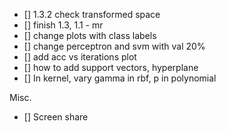 - [] 1.3.2 check transformed space 
- [] finish 1.3, 1.1 - mr
- [] change plots with class labels 
- [] change perceptron and svm with val 20% 
- [] add acc vs iterations plot 
- [] how to add support vectors, hyperplane
- [] In kernel, vary gamma in rbf, p in polynomial

Misc.
- [] Screen share
